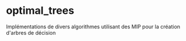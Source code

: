 # optimal_trees
Implémentations de divers algorithmes utilisant des MIP pour la création d'arbres de décision
